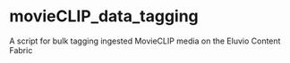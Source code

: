 # movieCLIP_data_tagging
A script for bulk tagging ingested MovieCLIP media on the Eluvio Content Fabric
